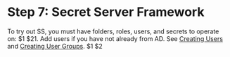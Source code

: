 [title]: # (7. Secret Server Framework)
[tags]: # (Secrets)
[priority]: # (1007)

# Step 7: Secret Server Framework

To try out SS, you must have folders, roles, users, and secrets to operate on:
$1
$21. Add users if you have not already from AD. See [Creating Users](#creating-users) and [Creating User Groups](#creating-user-groups).
$1
$2
